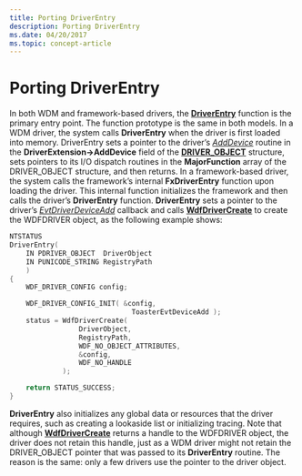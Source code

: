 ```yaml
---
title: Porting DriverEntry
description: Porting DriverEntry
ms.date: 04/20/2017
ms.topic: concept-article
---
```


# Porting DriverEntry


In both WDM and framework-based drivers, the [**DriverEntry**](./driverentry-for-kmdf-drivers.md) function is the primary entry point. The function prototype is the same in both models. In a WDM driver, the system calls **DriverEntry** when the driver is first loaded into memory. DriverEntry sets a pointer to the driver’s [*AddDevice*](/windows-hardware/drivers/ddi/wdm/nc-wdm-driver_add_device) routine in the **DriverExtension-&gt;AddDevice** field of the [**DRIVER\_OBJECT**](/windows-hardware/drivers/ddi/wdm/ns-wdm-_driver_object) structure, sets pointers to its I/O dispatch routines in the **MajorFunction** array of the DRIVER\_OBJECT structure, and then returns. In a framework-based driver, the system calls the framework’s internal **FxDriverEntry** function upon loading the driver. This internal function initializes the framework and then calls the driver’s **DriverEntry** function. **DriverEntry** sets a pointer to the driver’s [*EvtDriverDeviceAdd*](/windows-hardware/drivers/ddi/wdfdriver/nc-wdfdriver-evt_wdf_driver_device_add) callback and calls [**WdfDriverCreate**](/windows-hardware/drivers/ddi/wdfdriver/nf-wdfdriver-wdfdrivercreate) to create the WDFDRIVER object, as the following example shows:

```cpp
NTSTATUS
DriverEntry(
    IN PDRIVER_OBJECT  DriverObject
    IN PUNICODE_STRING RegistryPath
    )
{
    WDF_DRIVER_CONFIG config;

    WDF_DRIVER_CONFIG_INIT( &config,
                              ToasterEvtDeviceAdd );
    status = WdfDriverCreate(
                 DriverObject,
                 RegistryPath,
                 WDF_NO_OBJECT_ATTRIBUTES,
                 &config,
                 WDF_NO_HANDLE
             );

    return STATUS_SUCCESS;
}
```

**DriverEntry** also initializes any global data or resources that the driver requires, such as creating a lookaside list or initializing tracing. Note that although [**WdfDriverCreate**](/windows-hardware/drivers/ddi/wdfdriver/nf-wdfdriver-wdfdrivercreate) returns a handle to the WDFDRIVER object, the driver does not retain this handle, just as a WDM driver might not retain the DRIVER\_OBJECT pointer that was passed to its **DriverEntry** routine. The reason is the same: only a few drivers use the pointer to the driver object.

 

